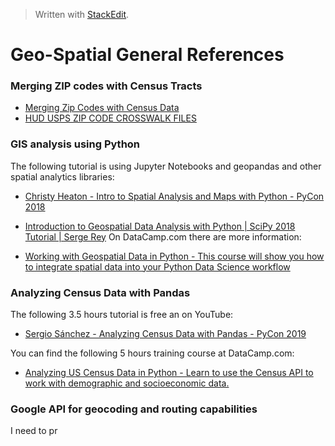 


> Written with [StackEdit](https://stackedit.io/).
# Geo-Spatial General References
### Merging ZIP codes with Census Tracts
- [Merging Zip Codes with Census Data](https://verstaresearch.com/blog/merging-zip-codes-with-census-data/)
- [HUD USPS ZIP CODE CROSSWALK FILES](https://www.huduser.gov/portal/datasets/usps_crosswalk.html#data)

### GIS analysis using Python

The following tutorial is using Jupyter Notebooks and geopandas and other spatial analytics libraries:
- [Christy Heaton - Intro to Spatial Analysis and Maps with Python - PyCon 2018](https://www.youtube.com/watch?v=uRvTeK5Ndq8)
- [Introduction to Geospatial Data Analysis with Python | SciPy 2018 Tutorial | Serge Rey](https://www.youtube.com/watch?v=kJXUUO5M4ok)
On DataCamp.com there are more information:

- [Working with Geospatial Data in Python - This course will show you how to integrate spatial data into your Python Data Science workflow](https://www.datacamp.com/courses/working-with-geospatial-data-in-python)

### Analyzing Census Data with Pandas
The following 3.5 hours tutorial is free an on YouTube: 
- [Sergio Sánchez - Analyzing Census Data with Pandas - PyCon 2019](https://youtu.be/sGtCgYWzOV4)

You can find the  following 5 hours training course at DataCamp.com:
- [Analyzing US Census Data in Python - Learn to use the Census API to work with demographic and socioeconomic data.](https://www.datacamp.com/courses/analyzing-us-census-data-in-python)

### Google API for geocoding and routing capabilities

I need to pr


<!--stackedit_data:
eyJoaXN0b3J5IjpbMjAzNTU3Mjc4LDE0MDI1NDAwMDAsLTE1Mj
I3MTA2NjAsLTE2MTM5ODMzNzQsLTI0MDQzNDQ0NV19
-->